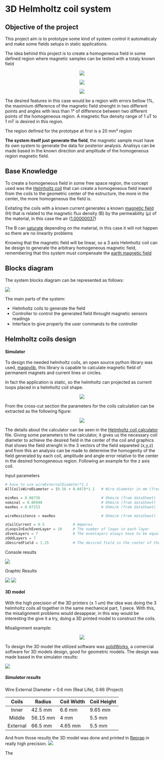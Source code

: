 # 3D Helmholtz coil system

## Objective of the project

This project aim is to prototype some kind of system control it automaticaly and make some fields setups in static applications.

The idea behind this project is to create a homogeneous field in some defined region where magnetic samples can be tested with a totaly known field

<p align="center">
  <img src="https://i.imgur.com/ytuayWB.png/">
</p>

<p align="center">
  <img src="https://i.imgur.com/5vaQXRf.png">
</p>

<p align="center">
  <img src="https://i.imgur.com/cQSHDOd.png">
</p>

The desired features in this case would be a region with errors bellow 1%, the maximium difference of the magnetic field strenght in two different points and angles with less than 1° of difference between two different points of the homogeneous region. A magnetic flux density range of 1 uT to 1 mT is desired in this region.

The region defined for the prototype at first is a 20 mm³ region

**The system itself just generate the field**, the magnetic sample must have its own system to generate the data for posterior analysis. Analisys can be made based in the known direction and amplitude of the homogeneous region magnetic field.

## Base Knowledge

To create a homogeneous field in some free space region, the concept used was the [Helmholtz coil] that can create a homogeneous field inward from the coils to the geometric center of the estructure, the more in the center, the more homogeneous the field is.

Exitating the coils with a known current generates a known [magnetic field] (H) that is related to the magnetic flux density (B) by the permeability ($\mu$) of the material, in this case the air ([1.00000037])

The B can [saturate] depending on the material, in this case it will not happen so there are no linearity problems

Knowing that the magnetic field will be linear, so a 3 axis Helmholtz coil can be design to generate the arbitrary homogeneous magnetic field, remembering that this system must compensate the [earth magnetic field]

##  Blocks diagram

The system blocks diagram can be represented as follows:

![](https://i.imgur.com/3Lv7iL5.png)

The main parts of the system:
-   Helmholtz coils to generate the field
-   Controller to control the generated field throught magnetic sensors readings
-   Interface to give properly the user commands to the controller

## Helmholtz coils design

#### Simulator

To design the needed helmholtz coils, an open source python library was used, [magpylib], this library is capable to calculate magnetic field of permanent magnets and current lines or circles.

In fact the application is static, so the helmholtz can projected as current loops placed in a helmholtz coil shape.

<p align="center">
  <img src="https://i.imgur.com/Wa3sqmD.png">
</p>

 From the cross-cut section the parameters for the coils calculation can be extracted as the following figure:

<p align="center">
  <img src="https://i.imgur.com/UvStw8l.png">
</p>

The details about the calculator can be seen in the [Helmholtz coil calculator] file. Giving some parameters to the calculator, it gives us the necessary coil diameter to achieve the desired field in the center of the coil and graphics that shows the field strenght in the 3 vectors of the field separeted (x,y,z) and from this an analysis can be made to determine the homogenity of the field generated by each coil, amplitude and angle error relative to the center in the desired homogeneous region. Following an example for the z axis coil.

Input parameters

``` python
# have to use wireExternalDiameter*1.1
AllCoilsWireDiameter = (0.56 + 0.047)*1.1   # Wire diameter in mm (from dataSheet - https://at.rs-online.com/web/p/kupferdrahte/0357750/)

minRes = 0.06736                            # Ohms/m (from dataSheet)
nominal = 0.06940                           # Ohms/m (from dataSheet)
maxRes = 0.07153                            # Ohms/m (from dataSheet)

wireResistence = maxRes                     # Ohms/m (from dataSheet)

zCoilCurrent = 0.5             # Amperes
zLoopsInEachEvenLayer = 10     # The number of loops in each layer
zEvenLayers = 7                # The evenlayers always have to be equal to oddLayers or oddLayers + 1
zOddLayers = 7
zDesiredField = 1.25           # The desired field in the center of the Helmholtz coil
```
Console results

![](https://i.imgur.com/AKOLGY8.png)

Graphic Results

![](https://i.imgur.com/mBnbwau.png)
![](https://i.imgur.com/lYC8y8B.png)

#### 3D model

With the high precision of the 3D printers ($\pm$ 1 um) the idea was doing the 3 helmholtz coils all together in the same mechanical part, 1 piece. With this, the misalignment problems would desappear, in this way would be interesting the give it a try, doing a 3D printed model to construct the coils.

Misalignment example:
<p align="center">
  <img src="https://i.imgur.com/UBLSEGI.png">
</p>

To design the 3D model the utilized software was [solidWorks], a comercial software for 3D models design, good for geometric models. The design was made based in the simulator results:


![](https://i.imgur.com/71b0mwj.png)

##### Simulator results

Wire External Diameter = 0.6 mm (Real Life), 0.66 (Project)

|Coils| Radius | Coil Width| Coil Height|
|:-:|-|-|-|
| Inner | 42.5 mm | 6.6 mm| 9.65 mm | 
| Middle | 56.15 mm | 4 mm| 5.5 mm | 
| External | 66.5 mm | 4.65 mm| 5.5 mm | 

And from those results the 3D model was done and printed in [Reprap] in really high precision.
![](https://i.imgur.com/0EmAI26.png)

The 



[Helmholtz coil calculator]:HelmholtzCoilCalculator.md

[magpylib]:https://github.com/magpylib/magpylib

[Helmholtz coil]:https://en.wikipedia.org/wiki/Helmholtz_coil

[magnetic field]:https://en.wikipedia.org/wiki/Magnetic_field

[earth magnetic field]:https://en.wikipedia.org/wiki/Earth%27s_magnetic_field

[1.00000037]:https://en.wikipedia.org/wiki/Permeability_(electromagnetism)

[saturate]:https://en.wikipedia.org/wiki/Saturation_(magnetic)

[coil img 1]:https://i.imgur.com/AkZzpYJ.jpg

[solidWorks]:https://www.solidworks.com/

[Reprap]:https://www.reprap.cc/